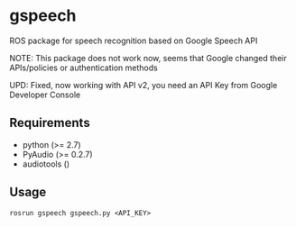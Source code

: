 gspeech
=======

ROS package for speech recognition based on Google Speech API



NOTE: This package does not work now, seems that Google changed their APIs/policies or authentication  methods

UPD: Fixed, now working with API v2, you need an API Key from  Google Developer Console


Requirements
------------
+ python (>= 2.7)
+ PyAudio (>= 0.2.7)
+ audiotools ()


Usage
-----
`rosrun gspeech gspeech.py <API_KEY>`
